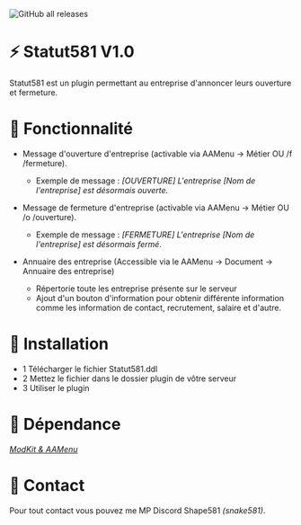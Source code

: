 ![GitHub all releases](https://img.shields.io/github/downloads/Shape581/Statut581/total)

# :zap: Statut581 V1.0

Statut581 est un plugin permettant au entreprise d'annoncer leurs ouverture et fermeture.

# :wrench: Fonctionnalité

- Message d'ouverture d'entreprise (activable via AAMenu -> Métier OU /f /fermeture).
  - Exemple de message : *[OUVERTURE] L'entreprise [Nom de l'entreprise] est désormais ouverte.*

- Message de fermeture d'entreprise (activable via AAMenu -> Métier OU /o /ouverture).
  - Exemple de message : *[FERMETURE] L'entreprise [Nom de l'entreprise] est désormais fermé.*

- Annuaire des entreprise (Accessible via le AAMenu -> Document -> Annuaire des entreprise)
  - Répertorie toute les entreprise présente sur le serveur
  - Ajout d'un bouton d'information pour obtenir différente information comme les information de contact, recrutement, salaire et d'autre.

# :electric_plug:  Installation

- 1 Télécharger le fichier Statut581.ddl
- 2 Mettez le fichier dans le dossier plugin de vôtre serveur
- 3 Utiliser le plugin

# :green_book:  Dépendance

*[ModKit & AAMenu](https://github.com/Aarnow/NovaLife_ModKit-Releases/releases/latest)*

# :postbox:  Contact

Pour tout contact vous pouvez me MP Discord Shape581 *(snake581)*.
